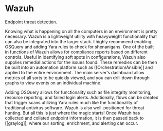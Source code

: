 # Wazuh
Endpoint threat detection.

Knowing what is happening on all the computers in an environment is pretty necessary. Wazuh is a lightweight utility with heavyweight functionality that can also be integrated into the larger stack. I highly recommend enabling OSQuery and adding Yara rules to check for shenanigans. One of the built in functions of Wazuh allows for compliance reports based on different controls. Useful in identifying soft spots in configurations, Wazuh also supplies remedial actions for the issues found. These remedies can be then be built into an automation platform such as [[Orchestration/Ansible]] and applied to the entire environment. The main server's dashboard allow metrics of all sorts to be quickly viewed, and you can drill down through graphs to view events on an individual machine.

Adding OSQuery allows for functionality such as file integrity monitoring, resource reporting, and failed login alerts. Additionally, flows can be created that trigger scans utilizing Yara rules much like the functionality of traditional antivirus software. Wazuh is also well-positioned for threat hunting. But all this is just where the magic starts! Once Wazuh has collected and collated endpoint information, it is then passed back to [[graylog]], where our sorting, enrichment, and alerting can occur. 

